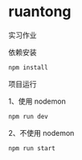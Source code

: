 # ruantong
实习作业

依赖安装

```bash
npm install
```

项目运行

1、使用 nodemon

```bash
npm run dev
```

2、不使用 nodemon

```bash
npm run start
```

